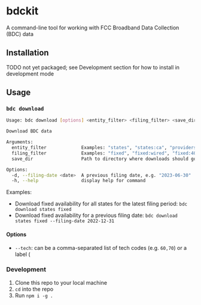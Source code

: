 # bdckit

A command-line tool for working with FCC Broadband Data Collection (BDC) data

## Installation

TODO not yet packaged; see Development section for how to install in development
mode

## Usage

### `bdc download`

```bash
Usage: bdc download [options] <entity_filter> <filing_filter> <save_dir>

Download BDC data

Arguments:
  entity_filter             Examples: "states", "states:ca", "providers:134234"
  filing_filter             Examples: "fixed", "fixed:wired", "fixed:40,50", "supporting"
  save_dir                  Path to directory where downloads should go. Use "." for the current directory.

Options:
  -d, --filing-date <date>  A previous filing date, e.g. "2023-06-30"
  -h, --help                display help for command
```

Examples:

- Download fixed availability for all states for the latest filing period: `bdc download states fixed`
- Download fixed availability for a previous filing date: `bdc download states fixed --filing-date 2022-12-31`

#### Options

- `--tech`: can be a comma-separated list of tech codes (e.g. `60,70`) or a label (

### Development

1. Clone this repo to your local machine
2. `cd` into the repo
3. Run `npm i -g .`
